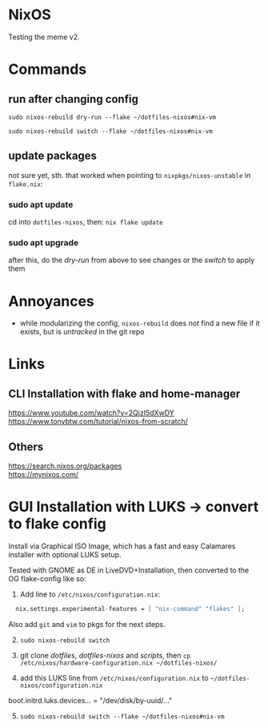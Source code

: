 # NixOS
Testing the meme v2.

# Commands
## run after changing config
`sudo nixos-rebuild dry-run --flake ~/dotfiles-nixos#nix-vm`

`sudo nixos-rebuild switch --flake ~/dotfiles-nixos#nix-vm`

## update packages
not sure yet, sth. that worked when pointing to `nixpkgs/nixos-unstable` in `flake.nix`:

### sudo apt update
cd into `dotfiles-nixos`, then:
`nix flake update`
### sudo apt upgrade
after this, do the *dry-run* from above to see changes
or the *switch* to apply them

# Annoyances
- while modularizing the config, `nixos-rebuild` does *not* find a new file if it exists, but is *untracked* in the git repo

# Links
## CLI Installation with flake and home-manager
https://www.youtube.com/watch?v=2QjzI5dXwDY  
https://www.tonybtw.com/tutorial/nixos-from-scratch/
## Others
https://search.nixos.org/packages  
https://mynixos.com/

# GUI Installation with LUKS -> convert to flake config
Install via Graphical ISO Image, which has a fast and easy Calamares installer 
with optional LUKS setup.

Tested with GNOME as DE in LiveDVD+Installation, then converted to the OG flake-config like so:
1. Add line to `/etc/nixos/configuration.nix`:
```nix
  nix.settings.experimental-features = [ "nix-command" "flakes" ];
```

Also add `git` and `vim` to pkgs for the next steps.

2. `sudo nixos-rebuild switch`

3. git clone *dotfiles*, *dotfiles-nixos* and *scripts*, then `cp /etc/nixos/hardware-configuration.nix ~/dotfiles-nixos/` 

4. add this LUKS line from `/etc/nixos/configuration.nix` to `~/dotfiles-nixos/configuration.nix`

boot.initrd.luks.devices... = "/dev/disk/by-uuid/..."

5. `sudo nixos-rebuild switch --flake ~/dotfiles-nixos#nix-vm` 

